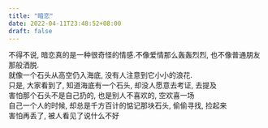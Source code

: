 ```yaml
---
title: "暗恋"
date: 2022-04-11T23:48:52+08:00
draft: false
---
```


不得不说, 暗恋真的是一种很奇怪的情感.不像爱情那么轰轰烈烈, 也不像普通朋友那般洒脱.  
就像一个石头从高空仍入海底, 没有人注意到它小小的浪花.  
只是, 大家看到了, 知道海底有一个石头, 却没人愿意去考证, 去提及  
害怕那个石头不是自己扔的, 也是别人不喜欢的, 空欢喜一场  
自己一个人的时候, 却总是千方百计的惦记那块石头, 偷偷寻找, 捡起来  
害怕再丢了, 被人看见了说什么不好

